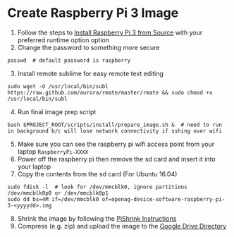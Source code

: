 # Create Raspberry Pi 3 Image
1. Follow the steps to [Install Raspberry Pi 3 from Source](install_raspberry_pi_3_source) with your preferred runtime option
option
2. Change the password to something more secure
```
passwd  # default password is raspberry
```
3. Install remote sublime for easy remote text editing 
```
sudo wget -O /usr/local/bin/subl https://raw.github.com/aurora/rmate/master/rmate && sudo chmod +x /usr/local/bin/subl
```
4. Run final image prep script
```
bash $PROJECT_ROOT/scripts/install/prepare_image.sh &  # need to run in background b/c will lose network connectivity if sshing over wifi
```
5. Make sure you can see the raspberry pi wifi access point from your laptop `RaspberryPi-XXXX`
6. Power off the raspberry pi then remove the sd card  and insert it into your laptop
7. Copy the contents from the sd card (For Ubuntu 16.04)
```
sudo fdisk -l  # look for /dev/mmcblk0, ignore partitions /dev/mmcblk0p0 or /dev/mmcblk0p1
sudo dd bs=4M if=/dev/mmcblk0 of=openag-device-software-raspberry-pi-3-<yyyydd>.img
```
8. Shrink the image by following the [PiShrink Instructions](https://github.com/Drewsif/PiShrink)
9. Compress (e.g. zip) and upload the image to the [Google Drive Directory](https://drive.google.com/drive/folders/1D7d_C41UBIzNbxtrBHDVWUtdsq5iDstv?usp=sharing)
